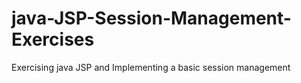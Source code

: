 # java-JSP-Session-Management-Exercises
Exercising java JSP and Implementing a basic session management
